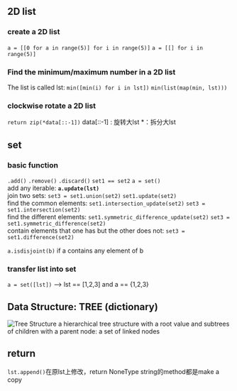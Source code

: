 ## 2D list
### create a 2D list
`a = [[0 for a in range(5)] for i in range(5)]`
`a = [[] for i in range(5)]`  
### Find the minimum/maximum number in a 2D list
The list is called lst: `min([min(i) for i in lst])`
`min(list(map(min, lst)))`

### clockwise rotate a 2D list
`return zip(*data[::-1])`
data[::-1] : 旋转大lst
 *：拆分大lst

## set 
### basic function
`.add()` `.remove()` `.discard()` `set1 == set2`  `a = set()`  
add any iterable: **`a.update(lst)`**  
join two sets: `set3 = set1.union(set2)` `set1.update(set2)`  
find the common elements: `set1.intersection_update(set2)` `set3 = set1.intersection(set2)`  
find the different elements: `set1.symmetric_difference_update(set2)` `set3 = set1.symmetric_difference(set2)`  
contain elements that one has but the other does not: `set3 = set1.difference(set2)`

`a.isdisjoint(b)` if a contains any element of b  

### transfer list into set
`a = set([lst])` --> lst == [1,2,3] and a == {1,2,3}

## Data Structure: TREE (dictionary)
![Tree Structure](https://media.geeksforgeeks.org/wp-content/cdn-uploads/binary-tree-to-DLL.png)
a hierarchical tree structure with a root value and subtrees of children with a parent node: a set of linked nodes

## return 
`lst.append()`在原lst上修改，return NoneType
string的method都是make a copy



